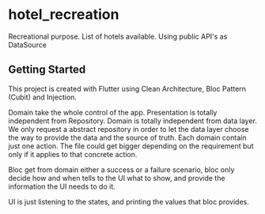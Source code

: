 # hotel_recreation

Recreational purpose. List of hotels available. Using public API's as DataSource

## Getting Started

This project is created with Flutter using Clean Architecture, Bloc Pattern (Cubit)
and Injection.

Domain take the whole control of the app. Presentation is totally independent from Repository. 
Domain is totally independent from data layer. We only request a abstract repository in order to
let the data layer choose the way to provide the data and the source of truth. 
Each domain contain just one action. The file could get bigger depending on the requirement but only
if it applies to that concrete action.

Bloc get from domain either a success or a failure scenario, bloc only decide how and when tells to
the UI what to show, and provide the information the UI needs to do it.

UI is just listening to the states, and printing the values that bloc provides.
